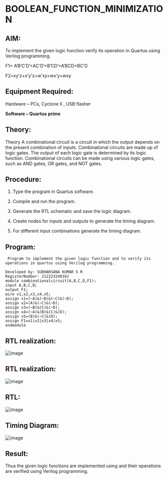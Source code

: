 # BOOLEAN_FUNCTION_MINIMIZATION

## AIM:

To implement the given logic function verify its operation in Quartus using Verilog programming.

F1= A’B’C’D’+AC’D’+B’CD’+A’BCD+BC’D 

F2=xy’z+x’y’z+w’xy+wx’y+wxy

## Equipment Required:
Hardware – PCs, Cyclone II , USB flasher

**Software – Quartus prime**

## Theory:
Theory A combinational circuit is a circuit in which the output depends on the present combination of inputs. Combinational circuits are made up of logic gates. The output of each logic gate is determined by its logic function. Combinational circuits can be made using various logic gates, such as AND gates, OR gates, and NOT gates.

## Procedure:

1.	Type the program in Quartus software.

2.	Compile and run the program.

3.	Generate the RTL schematic and save the logic diagram.

4.	Create nodes for inputs and outputs to generate the timing diagram.

5.	For different input combinations generate the timing diagram.


## Program:
```
 Program to implement the given logic function and to verify its operations in quartus using Verilog programming. 

Developed by: SUDHARSANA KUMAR S R
RegisterNumber: 212223240162
module combinationalcircuit(A,B,C,D,F1);
input A,B,C,D;
output F1;
wire x1,x2,x3,x4,x5;
assign x1=(~A)&(~B)&(~C)&(~D);
assign x2=(A)&(~C)&(~D);
assign x3=(~B)&(C)&(~D);
assign x4=(~A)&(B)&(C)&(D);
assign x5=(B)&(~C)&(D);
assign F1=x1|x2|x3|x4|x5;
endmodule
```

## RTL realization:
![image](https://github.com/sudharsanakumar18/BOOLEAN_FUNCTION_MINIMIZATION/assets/138849110/14048d72-126a-43a7-aacd-7aa153d9752e)

## RTL realization:
![image](https://github.com/sudharsanakumar18/BOOLEAN_FUNCTION_MINIMIZATION/assets/138849110/9a677ac8-42c9-4ddb-b484-fc75b252cdb3)

## RTL:
![image](https://github.com/sudharsanakumar18/BOOLEAN_FUNCTION_MINIMIZATION/assets/138849110/0db17570-e390-47bf-8aef-9c4c6556442a)

## Timing Diagram:
![image](https://github.com/sudharsanakumar18/BOOLEAN_FUNCTION_MINIMIZATION/assets/138849110/91a487ba-d0ec-4696-b80f-8c31ae4e597d)

## Result:
Thus the given logic functions are implemented using and their operations are verified using Verilog programming.

